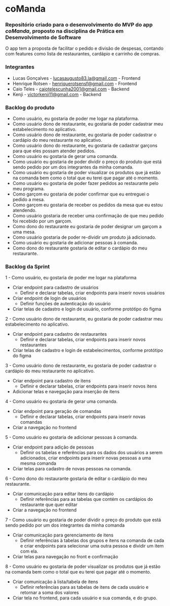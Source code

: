 # coManda

### Repositório criado para o desenvolvimento do MVP do app _coManda_, proposto na disciplina de Prática em Desenvolvimento de Software

O app tem a proposta de facilitar o pedido e divisão de despesas, contando com features como lista de restaurantes, cardápio e carrinho de compras.

### Integrantes
- Lucas Gonçalves - lucasaugusto83.la@gmail.com - Frontend
- Henrique Rotsen - henriquerotsensf@gmail.com - Frontend
- Caio Teles - caiotelescunha2001@gmail.com - Backend
- Kenji - victorkenji11@gmail.com - Backend

### Backlog do produto
- Como usuário, eu gostaria de poder me logar na plataforma.
- Como usuário dono de restaurante, eu gostaria de poder cadastrar meu estabelecimento no aplicativo.
- Como usuário dono de restaurante, eu gostaria de poder cadastrar o cardápio do meu restaurante no aplicativo.
- Como usuário dono do restaurante, eu gostaria de cadastrar garçons para que eles possam atender pedidos.
- Como usuário eu gostaria de gerar uma comanda.
- Como usuário eu gostaria de poder dividir o preço do produto que está sendo pedido por um dos integrantes da minha comanda.
- Como usuário eu gostaria de poder visualizar os produtos que já estão na comanda bem como o total que eu terei que pagar até o momento.
- Como usuário eu gostaria de poder fazer pedidos ao restaurante pelo meu programa.
- Como garçom eu gostaria de poder confirmar que eu entreguei o pedido a mesa.
- Como garçom eu gostaria de receber os pedidos da mesa que eu estou atendendo.
- Como usuário gostaria de receber uma confirmação de que meu pedido foi recebido por um garçom.
- Como dono do restaurante eu gostaria de poder designar um garçom a uma mesa.
- Como usuário gostaria de poder re-dividir um produto já adicionado.
- Como usuário eu gostaria de adicionar pessoas à comanda.
- Como dono do restaurante gostaria de editar o cardápio do meu restaurante.

### Backlog da Sprint
1 - Como usuário, eu gostaria de poder me logar na plataforma
  * Criar endpoint para cadastro de usuários
    + Definir e declarar tabelas, criar endpoints para inserir novos usuários
  * Criar endpoint de login de usuários
    + Definir funções de autenticação do usuário
  * Criar telas de cadastro e login de usuário, conforme protótipo do figma

2 - Como usuário dono de restaurante, eu gostaria de poder cadastrar meu estabelecimento no aplicativo.
  * Criar endpoint para cadastro de restaurantes
    + Definir e declarar tabelas, criar endpoints para inserir novos restaurantes
  * Criar telas de cadastro e login de estabelecimentos, conforme protótipo do figma

3 - Como usuário dono de restaurante, eu gostaria de poder cadastrar o cardápio do meu restaurante no aplicativo.
  * Criar endpoint para cadastro de itens
    + Definir e declarar tabelas, criar endpoints para inserir novos itens
  * Adicionar telas e navegação para inserção de itens

4 - Como usuário eu gostaria de gerar uma comanda.
  * Criar endpoint para geração de comandas
    + Definir e declarar tabelas, criar endpoints para inserir novas comandas
  * Criar a navegação no frontend

5 - Como usuário eu gostaria de adicionar pessoas à comanda.
  * Criar endpoint para adição de pessoas
    + Definir os tabelas e referências para os dados dos usuários a serem adicionados, criar endpoints para inserir novas pessoas a uma mesma comanda
  * Criar telas para cadastro de novas pessoas na comanda.

6 - Como dono do restaurante gostaria de editar o cardápio do meu restaurante.
  * Criar comunicação para editar itens do cardápio
    + Definir referências para as tabelas que contém os cardápios do restaurante que quer editar
  * Criar a navegação no frontend

7 - Como usuário eu gostaria de poder dividir o preço do produto que está sendo pedido por um dos integrantes da minha comanda
  * Criar comunicação para gerenciamento de itens
    + Definir referências à tabelas dos grupos e itens na comanda de cada e criar endpoints para selecionar uma outra pessoa e dividir um item com ela.
  * Criar telas para navegação no front e confirmação

8 - Como usuário eu gostaria de poder visualizar os produtos que já estão na comanda bem como o total que eu terei que pagar até o momento.
  * Criar comunicação à lista/tabela de itens
    + Definir referências para as tabelas de itens de cada usuário e retornar a soma dos valores
  * Criar tela no frontend, para cada usuário e sua comanda, e do grupo.
